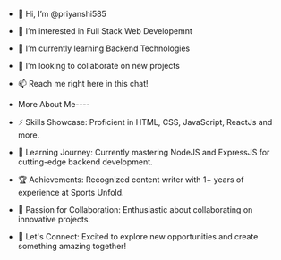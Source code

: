 - 👋 Hi, I’m @priyanshi585
- 👀 I’m interested in Full Stack Web Developemnt
- 🌱 I’m currently learning Backend Technologies 
- 💞️ I’m looking to collaborate on new projects
- 📫 Reach me right here in this chat!
  
-  More About Me----
- ⚡ Skills Showcase:
   Proficient in HTML, CSS, JavaScript, ReactJs and more.
- 🌱 Learning Journey:
   Currently mastering NodeJS and ExpressJS for cutting-edge backend development.
- 🏆 Achievements:
   Recognized content writer with 1+ years of experience at Sports Unfold.
- 🤝 Passion for Collaboration:
  Enthusiastic about collaborating on innovative projects.
- 🌟 Let's Connect:
   Excited to explore new opportunities and create something amazing together!
